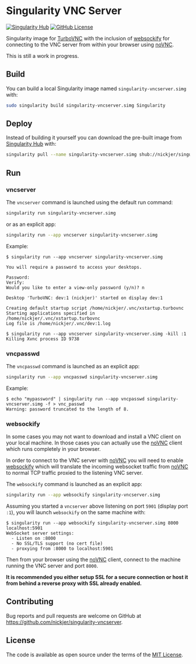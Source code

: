 # Singularity VNC Server

[![Singularity Hub](https://www.singularity-hub.org/static/img/hosted-singularity--hub-%23e32929.svg)](https://singularity-hub.org/collections/462)
[![GitHub License](https://img.shields.io/badge/license-MIT-green.svg)](https://opensource.org/licenses/MIT)

Singularity image for [TurboVNC] with the inclusion of [websockify] for
connecting to the VNC server from within your browser using [noVNC].

This is still a work in progress.

## Build

You can build a local Singularity image named `singularity-vncserver.simg`
with:

```sh
sudo singularity build singularity-vncserver.simg Singularity
```

## Deploy

Instead of building it yourself you can download the pre-built image from
[Singularity Hub](https://www.singularity-hub.org) with:

```sh
singularity pull --name singularity-vncserver.simg shub://nickjer/singularity-vncserver
```

## Run

### vncserver

The `vncserver` command is launched using the default run command:

```sh
singularity run singularity-vncserver.simg
```

or as an explicit app:

```sh
singularity run --app vncserver singularity-vncserver.simg
```

Example:

```console
$ singularity run --app vncserver singularity-vncserver.simg

You will require a password to access your desktops.

Password:
Verify:
Would you like to enter a view-only password (y/n)? n

Desktop 'TurboVNC: dev:1 (nickjer)' started on display dev:1

Creating default startup script /home/nickjer/.vnc/xstartup.turbovnc
Starting applications specified in /home/nickjer/.vnc/xstartup.turbovnc
Log file is /home/nickjer/.vnc/dev:1.log

$ singularity run --app vncserver singularity-vncserver.simg -kill :1
Killing Xvnc process ID 9738
```

### vncpasswd

The `vncpasswd` command is launched as an explicit app:

```sh
singularity run --app vncpasswd singularity-vncserver.simg
```

Example:

```console
$ echo "mypassword" | singularity run --app vncpasswd singularity-vncserver.simg -f > vnc_passwd
Warning: password truncated to the length of 8.
```

### websockify

In some cases you may not want to download and install a VNC client on your
local machine. In those cases you can actually use the [noVNC] client which
runs completely in your browser.

In order to connect to the VNC server with [noVNC] you will need to enable
[websockify] which will translate the incoming websocket traffic from [noVNC]
to normal TCP traffic proxied to the listening VNC server.

The `websockify` command is launched as an explicit app:

```sh
singularity run --app websockify singularity-vncserver.simg
```

Assuming you started a `vncserver` above listening on port `5901` (display port
`:1`), you will launch `websockify` on the same machine with:

```console
$ singularity run --app websockify singularity-vncserver.simg 8000 localhost:5901
WebSocket server settings:
  - Listen on :8000
  - No SSL/TLS support (no cert file)
  - proxying from :8000 to localhost:5901
```

Then from your browser using the [noVNC] client, connect to the machine running
the VNC server and port `8000`.

**It is recommended you either setup SSL for a secure connection or host it
from behind a reverse proxy with SSL already enabled.**

## Contributing

Bug reports and pull requests are welcome on GitHub at
https://github.com/nickjer/singularity-vncserver.

## License

The code is available as open source under the terms of the [MIT License].

[TurboVNC]: https://turbovnc.org/
[websockify]: https://github.com/novnc/websockify/
[noVNC]: https://kanaka.github.io/noVNC/
[MIT License]: http://opensource.org/licenses/MIT
